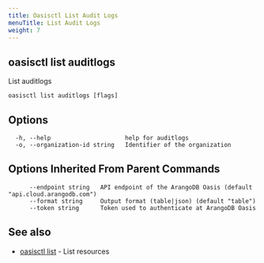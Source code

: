 ```yaml
---
title: Oasisctl List Audit Logs
menuTitle: List Audit Logs
weight: 7
---
```

## oasisctl list auditlogs

List auditlogs

```
oasisctl list auditlogs [flags]
```

## Options
```
  -h, --help                     help for auditlogs
  -o, --organization-id string   Identifier of the organization
```

## Options Inherited From Parent Commands
```
      --endpoint string   API endpoint of the ArangoDB Oasis (default "api.cloud.arangodb.com")
      --format string     Output format (table|json) (default "table")
      --token string      Token used to authenticate at ArangoDB Oasis
```

## See also
* [oasisctl list](_index.md)	 - List resources

